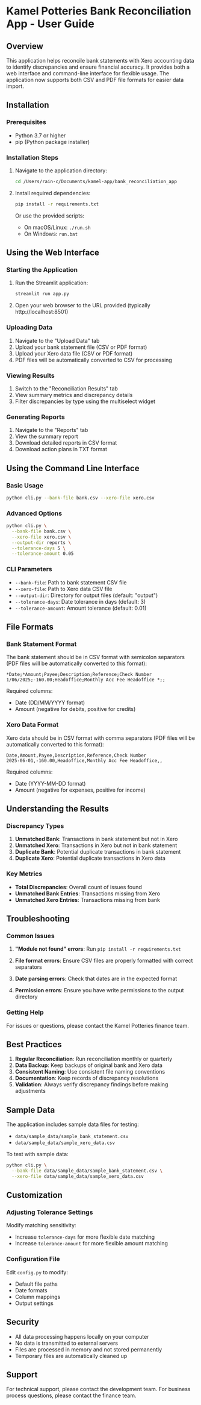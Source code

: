 # Kamel Potteries Bank Reconciliation App - User Guide

## Overview

This application helps reconcile bank statements with Xero accounting data to identify discrepancies and ensure financial accuracy. It provides both a web interface and command-line interface for flexible usage. The application now supports both CSV and PDF file formats for easier data import.

## Installation

### Prerequisites
- Python 3.7 or higher
- pip (Python package installer)

### Installation Steps

1. Navigate to the application directory:
   ```bash
   cd /Users/rain-c/Documents/kamel-app/bank_reconciliation_app
   ```

2. Install required dependencies:
   ```bash
   pip install -r requirements.txt
   ```

   Or use the provided scripts:
   - On macOS/Linux: `./run.sh`
   - On Windows: `run.bat`

## Using the Web Interface

### Starting the Application

1. Run the Streamlit application:
   ```bash
   streamlit run app.py
   ```

2. Open your web browser to the URL provided (typically http://localhost:8501)

### Uploading Data

1. Navigate to the "Upload Data" tab
2. Upload your bank statement file (CSV or PDF format)
3. Upload your Xero data file (CSV or PDF format)
4. PDF files will be automatically converted to CSV for processing

### Viewing Results

1. Switch to the "Reconciliation Results" tab
2. View summary metrics and discrepancy details
3. Filter discrepancies by type using the multiselect widget

### Generating Reports

1. Navigate to the "Reports" tab
2. View the summary report
3. Download detailed reports in CSV format
4. Download action plans in TXT format

## Using the Command Line Interface

### Basic Usage

```bash
python cli.py --bank-file bank.csv --xero-file xero.csv
```

### Advanced Options

```bash
python cli.py \
  --bank-file bank.csv \
  --xero-file xero.csv \
  --output-dir reports \
  --tolerance-days 5 \
  --tolerance-amount 0.05
```

### CLI Parameters

- `--bank-file`: Path to bank statement CSV file
- `--xero-file`: Path to Xero data CSV file
- `--output-dir`: Directory for output files (default: "output")
- `--tolerance-days`: Date tolerance in days (default: 3)
- `--tolerance-amount`: Amount tolerance (default: 0.01)

## File Formats

### Bank Statement Format

The bank statement should be in CSV format with semicolon separators (PDF files will be automatically converted to this format):

```
*Date;*Amount;Payee;Description;Reference;Check Number
1/06/2025;-160.00;Headoffice;Monthly Acc Fee Headoffice *;;
```

Required columns:
- Date (DD/MM/YYYY format)
- Amount (negative for debits, positive for credits)

### Xero Data Format

Xero data should be in CSV format with comma separators (PDF files will be automatically converted to this format):

```
Date,Amount,Payee,Description,Reference,Check Number
2025-06-01,-160.00,Headoffice,Monthly Acc Fee Headoffice,,
```

Required columns:
- Date (YYYY-MM-DD format)
- Amount (negative for expenses, positive for income)

## Understanding the Results

### Discrepancy Types

1. **Unmatched Bank**: Transactions in bank statement but not in Xero
2. **Unmatched Xero**: Transactions in Xero but not in bank statement
3. **Duplicate Bank**: Potential duplicate transactions in bank statement
4. **Duplicate Xero**: Potential duplicate transactions in Xero data

### Key Metrics

- **Total Discrepancies**: Overall count of issues found
- **Unmatched Bank Entries**: Transactions missing from Xero
- **Unmatched Xero Entries**: Transactions missing from bank

## Troubleshooting

### Common Issues

1. **"Module not found" errors**: Run `pip install -r requirements.txt`

2. **File format errors**: Ensure CSV files are properly formatted with correct separators

3. **Date parsing errors**: Check that dates are in the expected format

4. **Permission errors**: Ensure you have write permissions to the output directory

### Getting Help

For issues or questions, please contact the Kamel Potteries finance team.

## Best Practices

1. **Regular Reconciliation**: Run reconciliation monthly or quarterly
2. **Data Backup**: Keep backups of original bank and Xero data
3. **Consistent Naming**: Use consistent file naming conventions
4. **Documentation**: Keep records of discrepancy resolutions
5. **Validation**: Always verify discrepancy findings before making adjustments

## Sample Data

The application includes sample data files for testing:
- `data/sample_data/sample_bank_statement.csv`
- `data/sample_data/sample_xero_data.csv`

To test with sample data:
```bash
python cli.py \
  --bank-file data/sample_data/sample_bank_statement.csv \
  --xero-file data/sample_data/sample_xero_data.csv
```

## Customization

### Adjusting Tolerance Settings

Modify matching sensitivity:
- Increase `tolerance-days` for more flexible date matching
- Increase `tolerance-amount` for more flexible amount matching

### Configuration File

Edit `config.py` to modify:
- Default file paths
- Date formats
- Column mappings
- Output settings

## Security

- All data processing happens locally on your computer
- No data is transmitted to external servers
- Files are processed in memory and not stored permanently
- Temporary files are automatically cleaned up

## Support

For technical support, please contact the development team.
For business process questions, please contact the finance team.